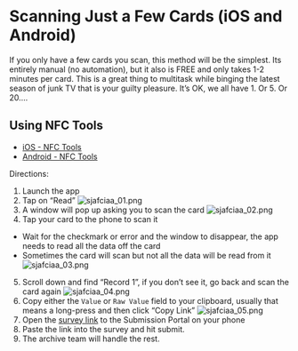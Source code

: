 # Scanning Just a Few Cards (iOS and Android)

If you only have a few cards you scan, this method will be the simplest. Its entirely manual (no automation), but it also is FREE and only takes 1-2 minutes per card. This is a great thing to multitask while binging the latest season of junk TV that is your guilty pleasure. It’s OK, we all have 1. Or 5. Or 20….

## Using NFC Tools

- [iOS - NFC Tools](https://apps.apple.com/us/app/nfc-tools/id1252962749)
- [Android - NFC Tools](https://play.google.com/store/apps/details?id=com.wakdev.wdnfc&hl=en-US)

Directions:

1. Launch the app
2. Tap on “Read”
![sjafciaa_01.png](../img/sjafciaa_01.png)
3. A window will pop up asking you to scan the card
![sjafciaa_02.png](../img/sjafciaa_02.png)
4. Tap your card to the phone to scan it
- Wait for the checkmark or error and the window to disappear, the app needs to read all the data off the card
- Sometimes the card will scan but not all the data will be read from it
![sjafciaa_03.png](../img/sjafciaa_03.png)
5. Scroll down and find “Record 1”, if you don’t see it, go back and scan the card again
![sjafciaa_04.png](../img/sjafciaa_04.png)
6. Copy either the `Value` or `Raw Value` field to your clipboard, usually that means a long-press and then click “Copy Link”
![sjafciaa_05.png](../img/sjafciaa_05.png)
7. Open the [survey link](https://forms.gle/evmKzarnhkK7efYq6) to the Submission Portal on your phone
8. Paste the link into the survey and hit submit.
9. The archive team will handle the rest.
